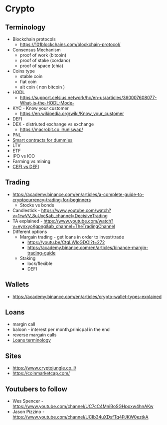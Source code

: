 # Crypto

## Terminology
* Blockchain protocols
  - https://101blockchains.com/blockchain-protocol/
* Consensus Mechanism 
  - proof of work  (bitcoin)
  - proof of stake (cordano)
  - proof of space (chia)
* Coins type  
  - stable coin 
  - fiat coin 
  - alt coin ( non bitcoin )   
* HODL    
  - https://support.celsius.network/hc/en-us/articles/360007608077-What-is-the-HODL-Mode-
* KYC - Know your customer 
  - https://en.wikipedia.org/wiki/Know_your_customer  
* DEFI  
* DEX - distriuted exchange vs exchange 
  - https://macrobit.co.il/uniswap/ 
* PNL
* [Smart contracts for dummies](https://www.freecodecamp.org/news/smart-contracts-for-dummies-a1ba1e0b9575/)
* LTV  
* ETF  
* IPO vs ICO 
* Farming vs mining 
* [CEFI vs DEFI](https://youtu.be/aSxWVKDdvTc) 

## Trading
* https://academy.binance.com/en/articles/a-complete-guide-to-cryptocurrency-trading-for-beginners 
  - Stocks vs bonds  
* Candlestick - https://www.youtube.com/watch?v=1rwVV_8uUxc&ab_channel=DecisiveTrading 
* TA explained - https://www.youtube.com/watch?v=eynxyoKgpng&ab_channel=TheTradingChannel
* Different options
  - Margain trading - get loans in order to invest/trade 
      -  https://youtu.be/CtqLWloGDOI?t=272 
      -  https://academy.binance.com/en/articles/binance-margin-trading-guide
  - Staking 
      - lock/flexible 
      - DEFI  

## Wallets
* https://academy.binance.com/en/articles/crypto-wallet-types-explained


## Loans
* margin call  
* baloon - interest per month,prinicpal in the end  
* reverse margain calls 
* [Loans terminology](Glossary.md)
 
## Sites
* https://www.cryptojungle.co.il/
* https://coinmarketcap.com/


## Youtubers to follow 
* Wes Spencer - https://www.youtube.com/channel/UC7cC4MniBoSGHpoxw4hnAKw
* Jason Pizzino - https://www.youtube.com/channel/UCIb34uXDsfTq4PJKW0eztkA

